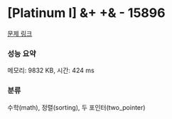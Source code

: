 # [Platinum I] &+ +& - 15896 

[문제 링크](https://www.acmicpc.net/problem/15896) 

### 성능 요약

메모리: 9832 KB, 시간: 424 ms

### 분류

수학(math), 정렬(sorting), 두 포인터(two_pointer)

